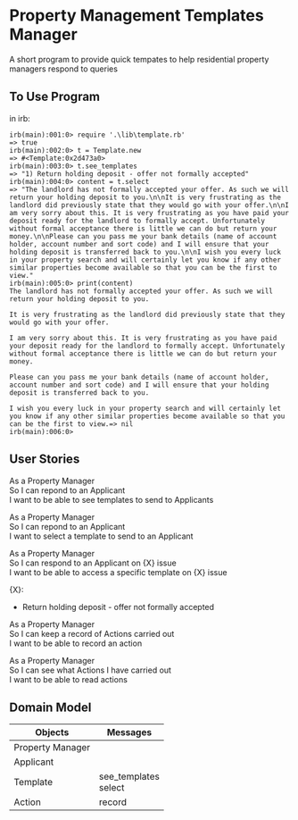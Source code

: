 # Property Management Templates Manager

A short program to provide quick tempates to help residential property managers respond to queries

## To Use Program

in irb:

```
irb(main):001:0> require '.\lib\template.rb'
=> true
irb(main):002:0> t = Template.new
=> #<Template:0x2d473a0>
irb(main):003:0> t.see_templates
=> "1) Return holding deposit - offer not formally accepted"
irb(main):004:0> content = t.select
=> "The landlord has not formally accepted your offer. As such we will return your holding deposit to you.\n\nIt is very frustrating as the landlord did previously state that they would go with your offer.\n\nI am very sorry about this. It is very frustrating as you have paid your deposit ready for the landlord to formally accept. Unfortunately without formal acceptance there is little we can do but return your money.\n\nPlease can you pass me your bank details (name of account holder, account number and sort code) and I will ensure that your holding deposit is transferred back to you.\n\nI wish you every luck in your property search and will certainly let you know if any other similar properties become available so that you can be the first to view."
irb(main):005:0> print(content)
The landlord has not formally accepted your offer. As such we will return your holding deposit to you.

It is very frustrating as the landlord did previously state that they would go with your offer.

I am very sorry about this. It is very frustrating as you have paid your deposit ready for the landlord to formally accept. Unfortunately without formal acceptance there is little we can do but return your money.

Please can you pass me your bank details (name of account holder, account number and sort code) and I will ensure that your holding deposit is transferred back to you.

I wish you every luck in your property search and will certainly let you know if any other similar properties become available so that you can be the first to view.=> nil
irb(main):006:0>
```

## User Stories

As a Property Manager  
So I can repond to an Applicant  
I want to be able to see templates to send to Applicants

As a Property Manager  
So I can repond to an Applicant  
I want to select a template to send to an Applicant

As a Property Manager  
So I can respond to an Applicant on {X} issue  
I want to be able to access a specific template on {X} issue

{X}:

- Return holding deposit - offer not formally accepted

As a Property Manager  
So I can keep a record of Actions carried out  
I want to be able to record an action

As a Property Manager  
So I can see what Actions I have carried out  
I want to be able to read actions


## Domain Model

Objects | Messages
---|---
Property Manager |  
Applicant |  
Template | see_templates <br> select  
Action | record  
